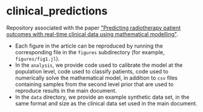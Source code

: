 # clinical_predictions
 
Repository associated with the paper ["Predicting radiotherapy patient outcomes with real-time clinical data
 using mathematical modelling"](https://link.springer.com/article/10.1007/s11538-023-01246-0).

- Each figure in the article can be reproduced by running the corresponding file in the `figures` subdirectory (for example, `figures/fig1.jl`).
- In the `analysis`, we provide code used to calibrate the model at the population level, code used to classify patients, code used to numerically solve the mathematical model, in addition to `csv` files containing samples from the second level prior that are used to reproduce results in the main document.
- In the `data` directory, we provide an example synthetic data set, in the same format and size as the clinical data set used in the main document.
